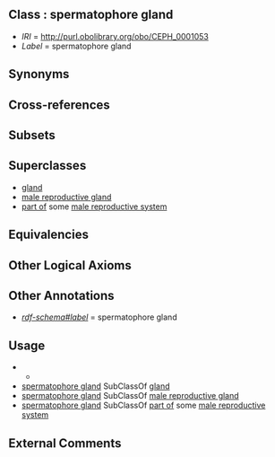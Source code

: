 
## Class : spermatophore gland

 * *IRI* = http://purl.obolibrary.org/obo/CEPH_0001053
 * *Label* = spermatophore gland

## Synonyms


## Cross-references


## Subsets


## Superclasses

 * [gland](../../UBERON/30/UBERON_0002530.md)
 * [male reproductive gland](../../UBERON/99/UBERON_0005399.md)
 * [part of](../../BFO/50/BFO_0000050.md) some [male reproductive system](../../UBERON/79/UBERON_0000079.md)

## Equivalencies


## Other Logical Axioms


## Other Annotations

 * *[rdf-schema#label](../../el/rdf-schema#label.md)* = spermatophore gland

## Usage

 * -
 * [spermatophore gland](../../CEPH/53/CEPH_0001053.md) SubClassOf [gland](../../UBERON/30/UBERON_0002530.md)
 * [spermatophore gland](../../CEPH/53/CEPH_0001053.md) SubClassOf [male reproductive gland](../../UBERON/99/UBERON_0005399.md)
 * [spermatophore gland](../../CEPH/53/CEPH_0001053.md) SubClassOf [part of](../../BFO/50/BFO_0000050.md) some [male reproductive system](../../UBERON/79/UBERON_0000079.md)

## External Comments

